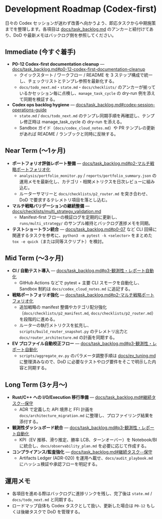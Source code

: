 # Development Roadmap (Codex-first)

日々の Codex セッションが迷わず改善へ向かうよう、即応タスクから中期施策までを整理します。各項目は [docs/task_backlog.md](task_backlog.md) のアンカーと紐付けてあり、DoD や最新メモはバックログ側を参照してください。

## Immediate (今すぐ着手)
- **P0-12 Codex-first documentation cleanup** — [docs/task_backlog.md#p0-12-codex-first-documentation-cleanup](task_backlog.md#p0-12-codex-first-documentation-cleanup)
  - クイックスタート / ワークフロー / README を 3 ステップ構成で統一し、チェックリストとテンプレ参照を最新化する。
  - `docs/todo_next.md`・`state.md`・`docs/checklists/` のアンカーが揃っているかセッション毎に点検し、`manage_task_cycle` の dry-run 例を添えて同期を検証する。
- **Codex ops backlog hygiene** — [docs/task_backlog.md#codex-session-operations-guide](task_backlog.md#codex-session-operations-guide)
  - `state.md` / `docs/todo_next.md` のテンプレ同期手順を再確認し、テンプレ修正時は manage_task_cycle の dry-run を添える。
  - Sandbox ガイド（`docs/codex_cloud_notes.md`）や PR テンプレの更新があれば README / ランブックと同時に反映する。

## Near Term (〜1ヶ月)
- **ポートフォリオ評価レポート整備** — [docs/task_backlog.md#p2-マルチ戦略ポートフォリオ化](task_backlog.md#p2-マルチ戦略ポートフォリオ化)
  - `analysis/portfolio_monitor.py` / `reports/portfolio_summary.json` の運用メモを最新化し、カテゴリ・相関メトリクスを日次レビューに組み込む。
  - ルーターサマリーと `docs/checklists/p2_router.md` を突き合わせ、DoD で要求するテレメトリ項目を落とし込む。
- **マルチ戦略バリデーションの継続整備** — [docs/checklists/multi_strategy_validation.md](checklists/multi_strategy_validation.md)
  - Manifest-first フローの検証ログを定期的に更新し、`runs/multi_strategy/` のサンプル維持とバックログ進捗メモを同期。
- **テストショートラン統合** — [docs/task_backlog.md#p0-07](task_backlog.md#p0-07) など CLI 回帰に関連するタスクを参考に、`python3 -m pytest -k <selector>` をまとめた `tox -e quick`（または同等スクリプト）を検討。

## Mid Term (〜3ヶ月)
- **CI / 自動テスト導入** — [docs/task_backlog.md#p3-観測性・レポート自動化](task_backlog.md#p3-観測性・レポート自動化)
  - GitHub Actions などで pytest + 主要 CLI スモークを自動化し、Sandbox 制約は `docs/codex_cloud_notes.md` に追記する。
- **戦略ポートフォリオ強化** — [docs/task_backlog.md#p2-マルチ戦略ポートフォリオ化](task_backlog.md#p2-マルチ戦略ポートフォリオ化)
  - 追加戦略の manifest 整備やカテゴリ配分強化（`docs/checklists/p2_manifest.md`, `docs/checklists/p2_router.md`）を段階的に進める。
  - ルーターの執行メトリクスを拡充し、`scripts/build_router_snapshot.py` のテレメトリ出力と `docs/router_architecture.md` の計画を同期する。
- **EV プロファイル自動校正フロー** — [docs/task_backlog.md#p3-観測性・レポート自動化](task_backlog.md#p3-観測性・レポート自動化)
  - `scripts/aggregate_ev.py` のパラメータ調整手順は [docs/ev_tuning.md](ev_tuning.md) に整理済みなので、DoD に必要なテストやログ要件をそこで明示した内容と同期する。

## Long Term (3ヶ月〜)
- **Rust/C++ への I/O/Execution 移行準備** — [docs/task_backlog.md#継続タスク--保守](task_backlog.md#継続タスク--保守)
  - ADR で定義した API 境界と FFI 計画を `docs/architecture_migration.md` に整理し、プロファイリング結果を添付する。
- **観測性ダッシュボード統合** — [docs/task_backlog.md#p3-観測性・レポート自動化](task_backlog.md#p3-観測性・レポート自動化)
  - KPI（EV 推移、滑り推定、勝率 LCB、ターンオーバー）を Notebook/BI に統合し、`docs/observability_plan.md` を必要に応じて作成する。
- **コンプライアンス/監査強化** — [docs/task_backlog.md#継続タスク--保守](task_backlog.md#継続タスク--保守)
  - Artifacts Ledger (ADR-020) を運用へ載せ、`docs/audit_playbook.md` にハッシュ検証や承認フローを明記する。

## 運用メモ
- 各項目を進める際はバックログに進捗リンクを残し、完了後は `state.md` / `docs/todo_next.md` と同期する。
- ロードマップ自体も Codex タスクとして扱い、更新した場合は `P0-12` もしくは後継タスクで DoD を管理する。
